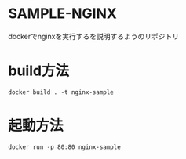 # SAMPLE-NGINX
dockerでnginxを実行するを説明するようのリポジトリ

# build方法
`docker build . -t nginx-sample`

# 起動方法
`docker run -p 80:80 nginx-sample`
